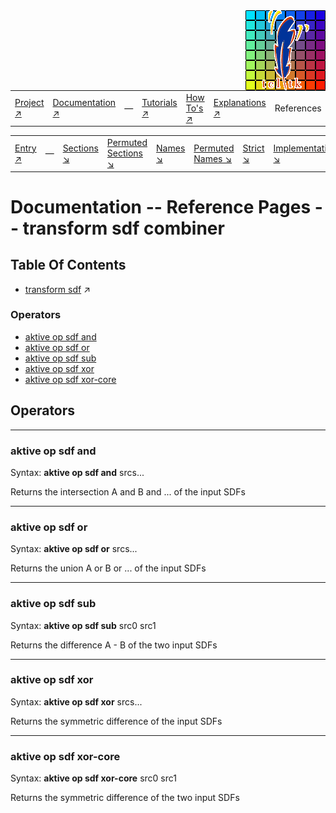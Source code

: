 <img src='../assets/aktive-logo-128.png' style='float:right;'>

||||||||
|---|---|---|---|---|---|---|
|[Project ↗](../../README.md)|[Documentation ↗](../index.md)|&mdash;|[Tutorials ↗](../tutorials.md)|[How To's ↗](../howtos.md)|[Explanations ↗](../explanations.md)|References|

|||||||||
|---|---|---|---|---|---|---|---|
|[Entry ↗](index.md)|&mdash;|[Sections ↘](bysection.md)|[Permuted Sections ↘](bypsection.md)|[Names ↘](byname.md)|[Permuted Names ↘](bypname.md)|[Strict ↘](strict.md)|[Implementations ↘](bylang.md)|

# Documentation -- Reference Pages -- transform sdf combiner

## Table Of Contents

  - [transform sdf](transform_sdf.md) ↗


### Operators

 - [aktive op sdf and](#op_sdf_and)
 - [aktive op sdf or](#op_sdf_or)
 - [aktive op sdf sub](#op_sdf_sub)
 - [aktive op sdf xor](#op_sdf_xor)
 - [aktive op sdf xor-core](#op_sdf_xor_core)

## Operators

---
### <a name='op_sdf_and'></a> aktive op sdf and

Syntax: __aktive op sdf and__ srcs...

Returns the intersection A and B and ... of the input SDFs


---
### <a name='op_sdf_or'></a> aktive op sdf or

Syntax: __aktive op sdf or__ srcs...

Returns the union A or B or ... of the input SDFs


---
### <a name='op_sdf_sub'></a> aktive op sdf sub

Syntax: __aktive op sdf sub__ src0 src1

Returns the difference A - B of the two input SDFs


---
### <a name='op_sdf_xor'></a> aktive op sdf xor

Syntax: __aktive op sdf xor__ srcs...

Returns the symmetric difference of the input SDFs


---
### <a name='op_sdf_xor_core'></a> aktive op sdf xor-core

Syntax: __aktive op sdf xor-core__ src0 src1

Returns the symmetric difference of the two input SDFs


